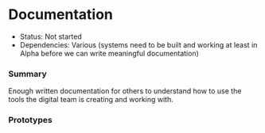 # Documentation

- Status: Not started
- Dependencies: Various (systems need to be built and working at least in Alpha before we can write meaningful documentation)

### Summary

Enough written documentation for others to understand how to use the tools the digital team is creating and working with.

### Prototypes
